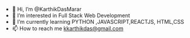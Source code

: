 - 👋 Hi, I’m @KarthikDasMarar
- 👀 I’m interested in Full Stack Web Development
- 🌱 I’m currently learning PYTHON ,JAVASCRIPT,REACTJS, HTML,CSS
- 📫 How to reach me kkarthikdas@gmail.com

<!---
KarthikDasMarar/KarthikDasMarar is a ✨ special ✨ repository because its `README.md` (this file) appears on your GitHub profile.
You can click the Preview link to take a look at your changes.
--->
